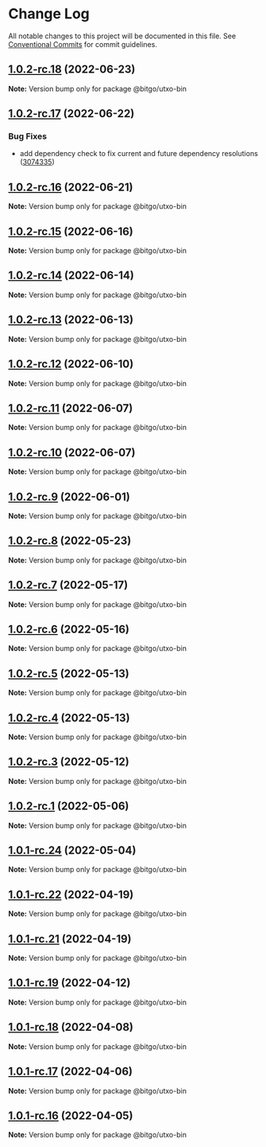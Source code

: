 # Change Log

All notable changes to this project will be documented in this file.
See [Conventional Commits](https://conventionalcommits.org) for commit guidelines.

## [1.0.2-rc.18](https://github.com/BitGo/BitGoJS/compare/@bitgo/utxo-bin@1.0.2-rc.17...@bitgo/utxo-bin@1.0.2-rc.18) (2022-06-23)

**Note:** Version bump only for package @bitgo/utxo-bin





## [1.0.2-rc.17](https://github.com/BitGo/BitGoJS/compare/@bitgo/utxo-bin@1.0.2-rc.16...@bitgo/utxo-bin@1.0.2-rc.17) (2022-06-22)


### Bug Fixes

* add dependency check to fix current and future dependency resolutions ([3074335](https://github.com/BitGo/BitGoJS/commit/30743356cff4ebb6d9e185f1a493b187614a1ea9))





## [1.0.2-rc.16](https://github.com/BitGo/BitGoJS/compare/@bitgo/utxo-bin@1.0.2-rc.15...@bitgo/utxo-bin@1.0.2-rc.16) (2022-06-21)

**Note:** Version bump only for package @bitgo/utxo-bin





## [1.0.2-rc.15](https://github.com/BitGo/BitGoJS/compare/@bitgo/utxo-bin@1.0.2-rc.14...@bitgo/utxo-bin@1.0.2-rc.15) (2022-06-16)

**Note:** Version bump only for package @bitgo/utxo-bin





## [1.0.2-rc.14](https://github.com/BitGo/BitGoJS/compare/@bitgo/utxo-bin@1.0.2-rc.13...@bitgo/utxo-bin@1.0.2-rc.14) (2022-06-14)

**Note:** Version bump only for package @bitgo/utxo-bin





## [1.0.2-rc.13](https://github.com/BitGo/BitGoJS/compare/@bitgo/utxo-bin@1.0.2-rc.12...@bitgo/utxo-bin@1.0.2-rc.13) (2022-06-13)

**Note:** Version bump only for package @bitgo/utxo-bin





## [1.0.2-rc.12](https://github.com/BitGo/BitGoJS/compare/@bitgo/utxo-bin@1.0.2-rc.11...@bitgo/utxo-bin@1.0.2-rc.12) (2022-06-10)

**Note:** Version bump only for package @bitgo/utxo-bin





## [1.0.2-rc.11](https://github.com/BitGo/BitGoJS/compare/@bitgo/utxo-bin@1.0.2-rc.10...@bitgo/utxo-bin@1.0.2-rc.11) (2022-06-07)

**Note:** Version bump only for package @bitgo/utxo-bin





## [1.0.2-rc.10](https://github.com/BitGo/BitGoJS/compare/@bitgo/utxo-bin@1.0.2-rc.9...@bitgo/utxo-bin@1.0.2-rc.10) (2022-06-07)

**Note:** Version bump only for package @bitgo/utxo-bin





## [1.0.2-rc.9](https://github.com/BitGo/BitGoJS/compare/@bitgo/utxo-bin@1.0.2-rc.8...@bitgo/utxo-bin@1.0.2-rc.9) (2022-06-01)

**Note:** Version bump only for package @bitgo/utxo-bin





## [1.0.2-rc.8](https://github.com/BitGo/BitGoJS/compare/@bitgo/utxo-bin@1.0.2-rc.7...@bitgo/utxo-bin@1.0.2-rc.8) (2022-05-23)

**Note:** Version bump only for package @bitgo/utxo-bin





## [1.0.2-rc.7](https://github.com/BitGo/BitGoJS/compare/@bitgo/utxo-bin@1.0.2-rc.6...@bitgo/utxo-bin@1.0.2-rc.7) (2022-05-17)

**Note:** Version bump only for package @bitgo/utxo-bin





## [1.0.2-rc.6](https://github.com/BitGo/BitGoJS/compare/@bitgo/utxo-bin@1.0.2-rc.5...@bitgo/utxo-bin@1.0.2-rc.6) (2022-05-16)

**Note:** Version bump only for package @bitgo/utxo-bin





## [1.0.2-rc.5](https://github.com/BitGo/BitGoJS/compare/@bitgo/utxo-bin@1.0.2-rc.4...@bitgo/utxo-bin@1.0.2-rc.5) (2022-05-13)

**Note:** Version bump only for package @bitgo/utxo-bin





## [1.0.2-rc.4](https://github.com/BitGo/BitGoJS/compare/@bitgo/utxo-bin@1.0.2-rc.3...@bitgo/utxo-bin@1.0.2-rc.4) (2022-05-13)

**Note:** Version bump only for package @bitgo/utxo-bin





## [1.0.2-rc.3](https://github.com/BitGo/BitGoJS/compare/@bitgo/utxo-bin@1.0.2-rc.2...@bitgo/utxo-bin@1.0.2-rc.3) (2022-05-12)

**Note:** Version bump only for package @bitgo/utxo-bin





## [1.0.2-rc.1](https://github.com/BitGo/BitGoJS/compare/@bitgo/utxo-bin@1.0.2-rc.0...@bitgo/utxo-bin@1.0.2-rc.1) (2022-05-06)

**Note:** Version bump only for package @bitgo/utxo-bin





## [1.0.1-rc.24](https://github.com/BitGo/BitGoJS/compare/@bitgo/utxo-bin@1.0.1...@bitgo/utxo-bin@1.0.1-rc.24) (2022-05-04)

**Note:** Version bump only for package @bitgo/utxo-bin





## [1.0.1-rc.22](https://github.com/BitGo/BitGoJS/compare/@bitgo/utxo-bin@1.0.1-rc.21...@bitgo/utxo-bin@1.0.1-rc.22) (2022-04-19)

**Note:** Version bump only for package @bitgo/utxo-bin





## [1.0.1-rc.21](https://github.com/BitGo/BitGoJS/compare/@bitgo/utxo-bin@1.0.1-rc.20...@bitgo/utxo-bin@1.0.1-rc.21) (2022-04-19)

**Note:** Version bump only for package @bitgo/utxo-bin





## [1.0.1-rc.19](https://github.com/BitGo/BitGoJS/compare/@bitgo/utxo-bin@1.0.1-rc.18...@bitgo/utxo-bin@1.0.1-rc.19) (2022-04-12)

**Note:** Version bump only for package @bitgo/utxo-bin





## [1.0.1-rc.18](https://github.com/BitGo/BitGoJS/compare/@bitgo/utxo-bin@1.0.1-rc.15...@bitgo/utxo-bin@1.0.1-rc.18) (2022-04-08)

**Note:** Version bump only for package @bitgo/utxo-bin





## [1.0.1-rc.17](https://github.com/BitGo/BitGoJS/compare/@bitgo/utxo-bin@1.0.1-rc.15...@bitgo/utxo-bin@1.0.1-rc.17) (2022-04-06)

**Note:** Version bump only for package @bitgo/utxo-bin





## [1.0.1-rc.16](https://github.com/BitGo/BitGoJS/compare/@bitgo/utxo-bin@1.0.1-rc.15...@bitgo/utxo-bin@1.0.1-rc.16) (2022-04-05)

**Note:** Version bump only for package @bitgo/utxo-bin
